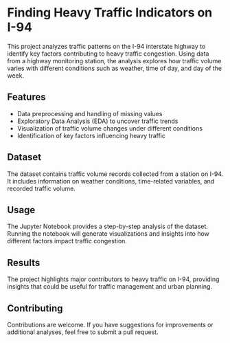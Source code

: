 
# Finding Heavy Traffic Indicators on I-94  

This project analyzes traffic patterns on the I-94 interstate highway to identify key factors contributing to heavy traffic congestion. Using data from a highway monitoring station, the analysis explores how traffic volume varies with different conditions such as weather, time of day, and day of the week.  

## Features  
- Data preprocessing and handling of missing values  
- Exploratory Data Analysis (EDA) to uncover traffic trends  
- Visualization of traffic volume changes under different conditions  
- Identification of key factors influencing heavy traffic  

## Dataset  
The dataset contains traffic volume records collected from a station on I-94. It includes information on weather conditions, time-related variables, and recorded traffic volume.  

## Usage  
The Jupyter Notebook provides a step-by-step analysis of the dataset. Running the notebook will generate visualizations and insights into how different factors impact traffic congestion.  

## Results  
The project highlights major contributors to heavy traffic on I-94, providing insights that could be useful for traffic management and urban planning.  

## Contributing  
Contributions are welcome. If you have suggestions for improvements or additional analyses, feel free to submit a pull request.

